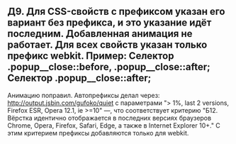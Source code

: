 Д9. Для CSS-свойств с префиксом указан его вариант без префикса, и это указание идёт последним.
Добавленная анимация не работает. Для всех свойств указан только префикс webkit.
Пример:
Селектор .popup__close::before, .popup__close::after;
Селектор .popup__close::after;
--
Анимацию поправил.
Автопрефиксы делал через: http://output.jsbin.com/gufoko/quiet с параметрами "> 1%, last 2 versions, Firefox ESR, Opera 12.1, ie >=10" —, что соответствует критерию "Б12. Вёрстка идентично отображается в последних версиях браузеров  Chrome, Opera, Firefox, Safari, Edge, а также в Internet Explorer 10+." С этим критерием префиксы добавляются только для webkit.
